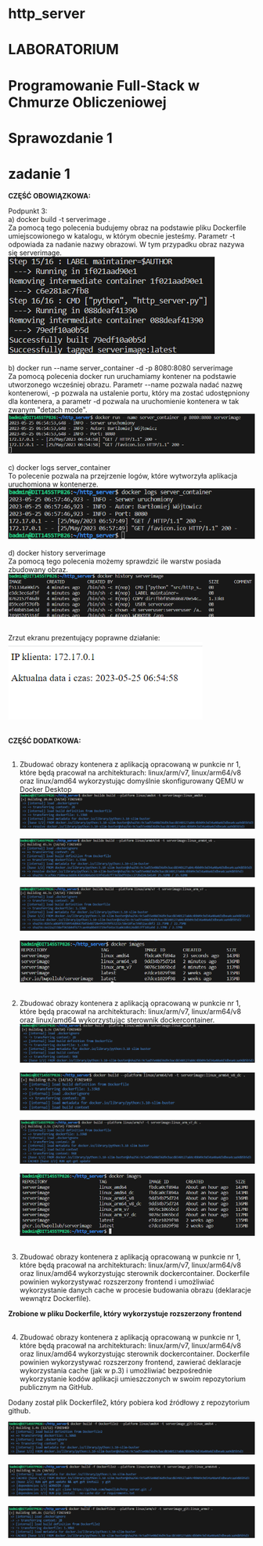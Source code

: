 # http_server

# LABORATORIUM
# Programowanie Full-Stack w Chmurze Obliczeniowej

# Sprawozdanie 1

# zadanie 1

<b>CZĘŚĆ OBOWIĄZKOWA:</b>

Podpunkt 3:</br>
a) docker build -t serverimage .</br>
Za pomocą tego polecenia budujemy obraz na podstawie pliku Dockerfile umiejscowionego w katalogu, w którym obecnie jesteśmy. Parametr -t odpowiada za nadanie nazwy obrazowi. W tym przypadku obraz nazywa się serverimage.</br>
![alt text](https://github.com/bwpollub/http_server/blob/master/2.PNG)</br></br>
b) docker run --name server_container -d -p 8080:8080 serverimage</br>
Za pomocą polecenia docker run uruchamiamy kontener na podstawie utworzonego wcześniej obrazu. Parametr --name pozwala nadać nazwę kontenerowi, -p pozwala na ustalenie portu, który ma zostać udostępniony dla kontenera, a parametr -d pozwala na uruchomienie kontenera w tak zwanym "detach mode".</br>
![alt text](https://github.com/bwpollub/http_server/blob/master/3.PNG)</br></br>
c) docker logs server_container</br>
To polecenie pozwala na przejrzenie logów, które wytworzyła aplikacja uruchomiona w kontenerze.</br>
![alt text](https://github.com/bwpollub/http_server/blob/master/4.PNG)</br></br>
d) docker history serverimage</br>
Za pomocą tego polecenia możemy sprawdzić ile warstw posiada zbudowany obraz.</br>
![alt text](https://github.com/bwpollub/http_server/blob/master/5.PNG)</br></br>

Zrzut ekranu prezentujący poprawne działanie:</br>
![alt text](https://github.com/bwpollub/http_server/blob/master/1.PNG)</br></br>


<b>CZĘŚĆ DODATKOWA:</b></br></br>

1) Zbudować obrazy kontenera z aplikacją opracowaną w punkcie nr 1, które będą pracował na architekturach: linux/arm/v7, linux/arm64/v8 oraz linux/amd64 wykorzystując domyślnie skonfigurowany QEMU w Docker Desktop</br>
![alt text](https://github.com/bwpollub/http_server/blob/master/dod_1_amd64.PNG)</br></br>
![alt text](https://github.com/bwpollub/http_server/blob/master/dod_1_arm64v8.PNG)</br></br>
![alt text](https://github.com/bwpollub/http_server/blob/master/dod_1_armv7.PNG)</br></br>
![alt text](https://github.com/bwpollub/http_server/blob/master/dod_1_docker_images.PNG)</br></br>

2) Zbudować obrazy kontenera z aplikacją opracowaną w punkcie nr 1, które będą pracował na architekturach: linux/arm/v7, linux/arm64/v8 oraz linux/amd64 wykorzystując sterownik dockercontainer.</br>
![alt text](https://github.com/bwpollub/http_server/blob/master/dod_2_amd64.PNG)</br></br>
![alt text](https://github.com/bwpollub/http_server/blob/master/dod_2_arm64.PNG)</br></br>
![alt text](https://github.com/bwpollub/http_server/blob/master/dod_2_armv7.PNG)</br></br>
![alt text](https://github.com/bwpollub/http_server/blob/master/dod_2_docker_images.PNG)</br></br>

3) Zbudować obrazy kontenera z aplikacją opracowaną w punkcie nr 1, które będą pracował na architekturach: linux/arm/v7, linux/arm64/v8 oraz linux/amd64 wykorzystując sterownik dockercontainer. Dockerfile powinien wykorzystywać rozszerzony frontend i umożliwiać wykorzystanie danych cache w procesie budowania obrazu (deklaracje wewnątrz Dockerfile).

<b>Zrobione w pliku Dockerfile, który wykorzystuje rozszerzony frontend</b></br></br>

4) Zbudować obrazy kontenera z aplikacją opracowaną w punkcie nr 1, które będą pracował na architekturach: linux/arm/v7, linux/arm64/v8 oraz linux/amd64 wykorzystując sterownik dockercontainer. Dockerfile powinien wykorzystywać rozszerzony frontend, zawierać deklaracje wykorzystania cache (jak w p.3) i umożliwiać bezpośrednie wykorzystanie kodów aplikacji umieszczonych w swoim repozytorium publicznym na GitHub. 

Dodany został plik Dockerfile2, który pobiera kod źródłowy z repozytorium github.

![alt text](https://github.com/bwpollub/http_server/blob/master/dod_4_amd64.PNG)</br></br>
![alt text](https://github.com/bwpollub/http_server/blob/master/dod_4_arm64v8.PNG)</br></br>
![alt text](https://github.com/bwpollub/http_server/blob/master/dod_4_armv7.PNG)</br></br>

